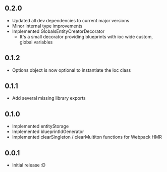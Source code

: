 ## 0.2.0
* Updated all dev dependencies to current major versions
* Minor internal type improvements
* Implemented GlobalsEntityCreatorDecorator
  * It's a small decorator providing blueprints with ioc wide custom, global variables

## 0.1.2
* Options object is now optional to instantiate the Ioc class 

## 0.1.1
* Add several missing library exports

## 0.1.0
* Implemented entityStorage
* Implemented blueprintIdGenerator
* Implemented clearSingleton / clearMultiton functions for Webpack HMR

## 0.0.1
* Initial release :D